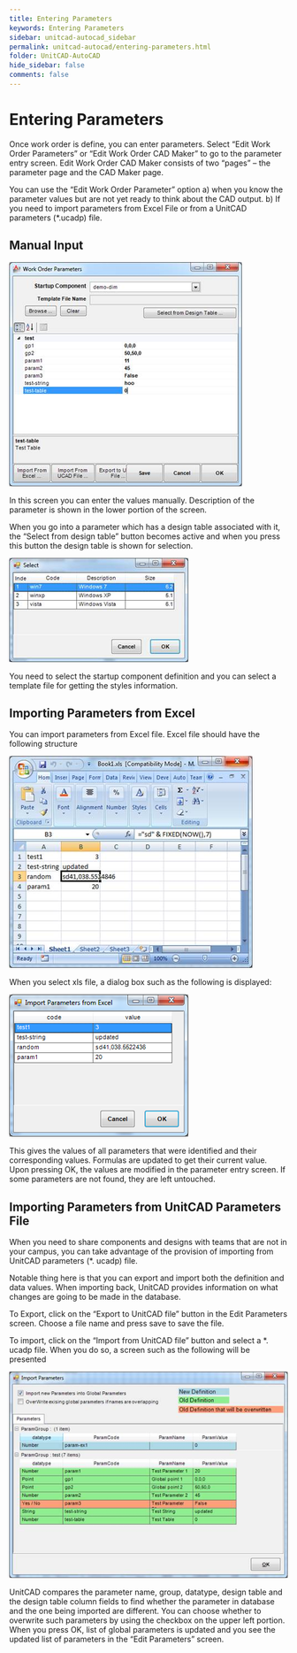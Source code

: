 ```yaml
---
title: Entering Parameters
keywords: Entering Parameters
sidebar: unitcad-autocad_sidebar
permalink: unitcad-autocad/entering-parameters.html
folder: UnitCAD-AutoCAD
hide_sidebar: false
comments: false
---
```

# Entering Parameters


Once work order is define, you can enter parameters. Select “Edit Work Order Parameters” or “Edit Work Order CAD Maker” to go to the parameter entry screen. Edit Work Order CAD Maker consists of two “pages” – the parameter page and the CAD Maker page.

 You can use the “Edit Work Order Parameter” option a) when you know the parameter values but are not yet ready to think about the CAD output. b) If you need to import parameters from Excel File or from a UnitCAD parameters (*.ucadp) file.

## Manual Input

![](/images/manual-input-work-order.jpg)

In this screen you can enter the values manually. Description of the parameter is shown in the lower portion of the screen.

When you go into a parameter which has a design table associated with it, the “Select from design table” button becomes active and when you press this button the design table is shown for selection.

![](/images/manual-input-select.jpg)

You need to select the startup component definition and you can select a template file for getting the styles information.

## Importing Parameters from Excel


You can import parameters from Excel file. Excel file should have the following structure

![](/images/import-from-excel-view.jpg)

When you select xls file, a dialog box such as the following is displayed:

![](/images/import-from-excel.png)

This gives the values of all parameters that were identified and their corresponding values. Formulas are updated to get their current value. Upon pressing OK, the values are modified in the parameter entry screen. If some parameters are not found, they are left untouched.


## Importing Parameters from UnitCAD Parameters File


When you need to share components and designs with teams that are not in your campus, you can take advantage of the provision of importing from UnitCAD parameters (*. ucadp) file.

Notable thing here is that you can export and import both the definition and data values. When importing back, UnitCAD provides information on what changes are going to be made in the database.

To Export, click on the “Export to UnitCAD file” button in the Edit Parameters screen. Choose a file name and press save to save the file.

To import, click on the “Import from UnitCAD file” button and select a *. ucadp file. When you do so, a screen such as the following will be presented

![](/images/import-parameters.jpg)

UnitCAD compares the parameter name, group, datatype, design table and the design table column fields to find whether the parameter in database and the one being imported are different. You can choose whether to overwrite such parameters by using the checkbox on the upper left portion. When you press OK, list of global parameters is updated and you see the updated list of parameters in the “Edit Parameters” screen.